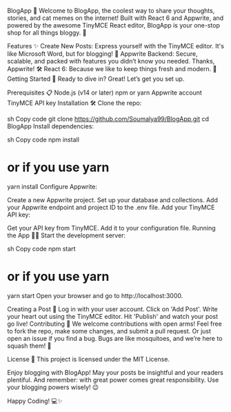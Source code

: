 BlogApp 🚀
Welcome to BlogApp, the coolest way to share your thoughts, stories, and cat memes on the internet! Built with React 6 and Appwrite, and powered by the awesome TinyMCE React editor, BlogApp is your one-stop shop for all things bloggy. 🎉

Features ✨
Create New Posts: Express yourself with the TinyMCE editor. It's like Microsoft Word, but for blogging! 📝
Appwrite Backend: Secure, scalable, and packed with features you didn’t know you needed. Thanks, Appwrite! 🛠️
React 6: Because we like to keep things fresh and modern. 🍃
Getting Started 🚀
Ready to dive in? Great! Let’s get you set up.

Prerequisites 📋
Node.js (v14 or later)
npm or yarn
Appwrite account
TinyMCE API key
Installation 🛠️
Clone the repo:

sh
Copy code
git clone https://github.com/Soumalya99/BlogApp.git
cd BlogApp
Install dependencies:

sh
Copy code
npm install
# or if you use yarn
yarn install
Configure Appwrite:

Create a new Appwrite project.
Set up your database and collections.
Add your Appwrite endpoint and project ID to the .env file.
Add your TinyMCE API key:

Get your API key from TinyMCE.
Add it to your configuration file.
Running the App 🏃‍♂️
Start the development server:

sh
Copy code
npm start
# or if you use yarn
yarn start
Open your browser and go to http://localhost:3000.

Creating a Post 📝
Log in with your user account.
Click on 'Add Post'.
Write your heart out using the TinyMCE editor.
Hit 'Publish' and watch your post go live!
Contributing 🤝
We welcome contributions with open arms! Feel free to fork the repo, make some changes, and submit a pull request. Or just open an issue if you find a bug. Bugs are like mosquitoes, and we’re here to squash them! 🐛

License 📜
This project is licensed under the MIT License.

Enjoy blogging with BlogApp! May your posts be insightful and your readers plentiful. And remember: with great power comes great responsibility. Use your blogging powers wisely! 😉

Happy Coding! 💻✨

